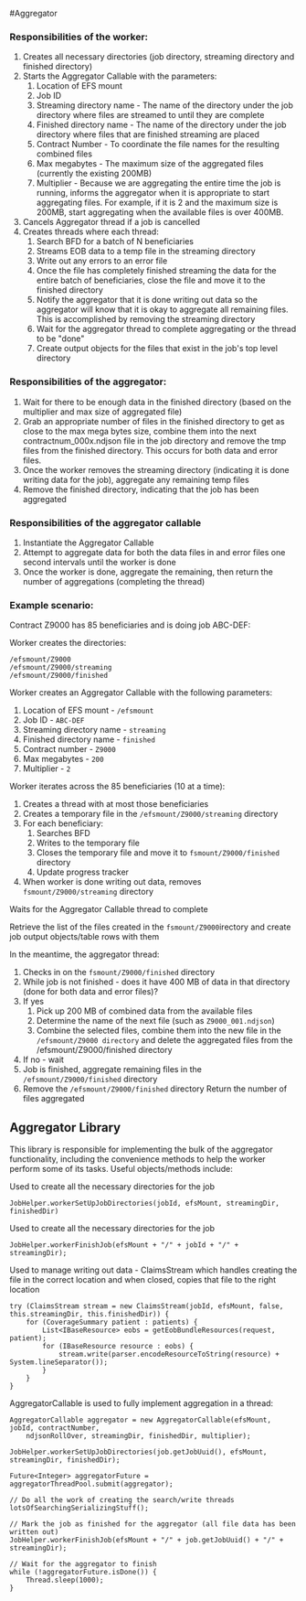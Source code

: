 #Aggregator
### Responsibilities of the worker:

1. Creates all necessary directories (job directory, streaming directory and finished directory)
1. Starts the Aggregator Callable with the parameters:
   1. Location of EFS mount
   1. Job ID
   1. Streaming directory name - The name of the directory under the job directory where files are streamed to until they are complete
   1. Finished directory name - The name of the directory under the job directory where files that are finished streaming are placed
   1. Contract Number - To coordinate the file names for the resulting combined files
   1. Max megabytes - The maximum size of the aggregated files (currently the existing 200MB)
   1. Multiplier - Because we are aggregating the entire time the job is running, informs the aggregator when it is appropriate to start aggregating files. For example, if it is 2 and the maximum size is 200MB, start aggregating when the available files is over 400MB.
1. Cancels Aggregator thread if a job is cancelled
1. Creates threads where each thread:
   1. Search BFD for a batch of N beneficiaries
   2. Streams EOB data to a temp file in the streaming directory
   3. Write out any errors to an error file
   4. Once the file has completely finished streaming the data for the entire batch of beneficiaries, close the file and move it to the finished directory
   5. Notify the aggregator that it is done writing out data so the aggregator will know that it is okay to aggregate all remaining files. This is accomplished by removing the streaming directory
   6. Wait for the aggregator thread to complete aggregating or the thread to be "done"
   7. Create output objects for the files that exist in the job's top level directory

### Responsibilities of the aggregator:
1. Wait for there to be enough data in the finished directory (based on the multiplier and max size of aggregated file)
2. Grab an appropriate number of files in the finished directory to get as close to the max mega bytes size, combine them into the next contractnum_000x.ndjson file in the job directory and remove the tmp files from the finished directory. This occurs for both data and error files.
3. Once the worker removes the streaming directory (indicating it is done writing data for the job), aggregate any remaining temp files
4. Remove the finished directory, indicating that the job has been aggregated

### Responsibilities of the aggregator callable
1. Instantiate the Aggregator Callable
2. Attempt to aggregate data for both the data files in and error files one second intervals until the worker is done
3. Once the worker is done, aggregate the remaining, then return the number of aggregations (completing the thread)

### Example scenario:
Contract Z9000 has 85 beneficiaries and is doing job ABC-DEF:

Worker creates the directories:

```
/efsmount/Z9000
/efsmount/Z9000/streaming
/efsmount/Z9000/finished
```
Worker creates an Aggregator Callable with the following parameters:

1. Location of EFS mount - ```/efsmount```
2. Job ID - ```ABC-DEF```
3. Streaming directory name - ```streaming```
4. Finished directory name - ```finished```
5. Contract number - ```Z9000```
6. Max megabytes - ```200```
7. Multiplier - ```2```

Worker iterates across the 85 beneficiaries (10 at a time):

1. Creates a thread with at most those beneficiaries
2. Creates a temporary file in the ```/efsmount/Z9000/streaming``` directory
3. For each beneficiary:
   1. Searches BFD
   1. Writes to the temporary file
   1. Closes the temporary file and move it to ```fsmount/Z9000/finished``` directory
   1. Update progress tracker
4. When worker is done writing out data, removes ```fsmount/Z9000/streaming``` directory

Waits for the Aggregator Callable thread to complete

Retrieve the list of the files created in the ```fsmount/Z9000```irectory and create job output objects/table rows with them

In the meantime, the aggregator thread:

1. Checks in on the ```fsmount/Z9000/finished``` directory
2. While job is not finished - does it have 400 MB of data in that directory (done for both data and error files)?
3. If yes
   1. Pick up 200 MB of combined data from the available files
   2. Determine the name of the next file (such as ```Z9000_001.ndjson```)
   2. Combine the selected files, combine them into the new file in the ```/efsmount/Z9000 directory``` and delete the aggregated files from the /efsmount/Z9000/finished directory
4. If no - wait
5. Job is finished, aggregate remaining files in the ```/efsmount/Z9000/finished``` directory
6. Remove the ```/efsmount/Z9000/finished``` directory
Return the number of files aggregated

## Aggregator Library

This library is responsible for implementing the bulk of the aggregator functionality, including the convenience methods to help the worker perform some of its tasks. Useful objects/methods include:

Used to create all the necessary directories for the job

```JobHelper.workerSetUpJobDirectories(jobId, efsMount, streamingDir, finishedDir)```

Used to create all the necessary directories for the job

```JobHelper.workerFinishJob(efsMount + "/" + jobId + "/" + streamingDir);```

Used to manage writing out data - ClaimsStream which handles creating the file in the correct location and when closed, copies that file to the right location

```
try (ClaimsStream stream = new ClaimsStream(jobId, efsMount, false, this.streamingDir, this.finishedDir)) {
    for (CoverageSummary patient : patients) {
        List<IBaseResource> eobs = getEobBundleResources(request, patient);
        for (IBaseResource resource : eobs) {
            stream.write(parser.encodeResourceToString(resource) + System.lineSeparator());
        }
    }
}
```

AggregatorCallable is used to fully implement aggregation in a thread:

```
AggregatorCallable aggregator = new AggregatorCallable(efsMount, jobId, contractNumber,
    ndjsonRollOver, streamingDir, finishedDir, multiplier);

JobHelper.workerSetUpJobDirectories(job.getJobUuid(), efsMount, streamingDir, finishedDir);
    
Future<Integer> aggregatorFuture = aggregatorThreadPool.submit(aggregator);

// Do all the work of creating the search/write threads
lotsOfSearchingSerializingStuff();
 
// Mark the job as finished for the aggregator (all file data has been written out)
JobHelper.workerFinishJob(efsMount + "/" + job.getJobUuid() + "/" + streamingDir);

// Wait for the aggregator to finish
while (!aggregatorFuture.isDone()) {
    Thread.sleep(1000);
}
```
